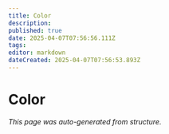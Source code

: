 ```yaml
---
title: Color
description: 
published: true
date: 2025-04-07T07:56:56.111Z
tags: 
editor: markdown
dateCreated: 2025-04-07T07:56:53.893Z
---
```


# Color

*This page was auto-generated from structure.*